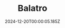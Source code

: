---
title: "Balatro"
id: 2379780
date: 2024-12-20T00:00:05.185Z
link: games/steam/recent/balatro
image: http://media.steampowered.com/steamcommunity/public/images/apps/2379780/b6018068070ab0e23561694c11f7950dd6f4c752.jpg
playtime_2weeks: 535
playtime_forever: 3869
playtime_windows_forever: 0
playtime_mac_forever: 58
playtime_linux_forever: 3811
playtime_deck_forever: 3811
---